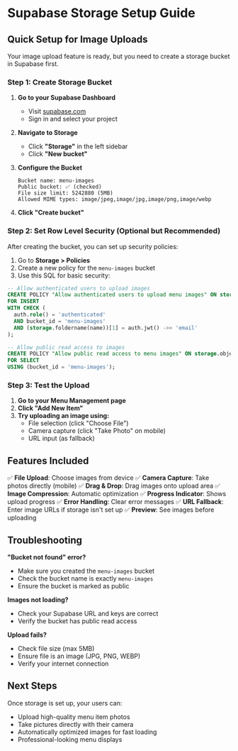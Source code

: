 # Supabase Storage Setup Guide

## Quick Setup for Image Uploads

Your image upload feature is ready, but you need to create a storage bucket in Supabase first.

### Step 1: Create Storage Bucket

1. **Go to your Supabase Dashboard**

   - Visit [supabase.com](https://supabase.com)
   - Sign in and select your project

2. **Navigate to Storage**

   - Click **"Storage"** in the left sidebar
   - Click **"New bucket"**

3. **Configure the Bucket**

   ```
   Bucket name: menu-images
   Public bucket: ✅ (checked)
   File size limit: 5242880 (5MB)
   Allowed MIME types: image/jpeg,image/jpg,image/png,image/webp
   ```

4. **Click "Create bucket"**

### Step 2: Set Row Level Security (Optional but Recommended)

After creating the bucket, you can set up security policies:

1. Go to **Storage > Policies**
2. Create a new policy for the `menu-images` bucket
3. Use this SQL for basic security:

```sql
-- Allow authenticated users to upload images
CREATE POLICY "Allow authenticated users to upload menu images" ON storage.objects
FOR INSERT
WITH CHECK (
  auth.role() = 'authenticated'
  AND bucket_id = 'menu-images'
  AND (storage.foldername(name))[1] = auth.jwt() ->> 'email'
);

-- Allow public read access to images
CREATE POLICY "Allow public read access to menu images" ON storage.objects
FOR SELECT
USING (bucket_id = 'menu-images');
```

### Step 3: Test the Upload

1. **Go to your Menu Management page**
2. **Click "Add New Item"**
3. **Try uploading an image using:**
   - File selection (click "Choose File")
   - Camera capture (click "Take Photo" on mobile)
   - URL input (as fallback)

## Features Included

✅ **File Upload**: Choose images from device
✅ **Camera Capture**: Take photos directly (mobile)
✅ **Drag & Drop**: Drag images onto upload area
✅ **Image Compression**: Automatic optimization
✅ **Progress Indicator**: Shows upload progress
✅ **Error Handling**: Clear error messages
✅ **URL Fallback**: Enter image URLs if storage isn't set up
✅ **Preview**: See images before uploading

## Troubleshooting

**"Bucket not found" error?**

- Make sure you created the `menu-images` bucket
- Check the bucket name is exactly `menu-images`
- Ensure the bucket is marked as public

**Images not loading?**

- Check your Supabase URL and keys are correct
- Verify the bucket has public read access

**Upload fails?**

- Check file size (max 5MB)
- Ensure file is an image (JPG, PNG, WEBP)
- Verify your internet connection

## Next Steps

Once storage is set up, your users can:

- Upload high-quality menu item photos
- Take pictures directly with their camera
- Automatically optimized images for fast loading
- Professional-looking menu displays
